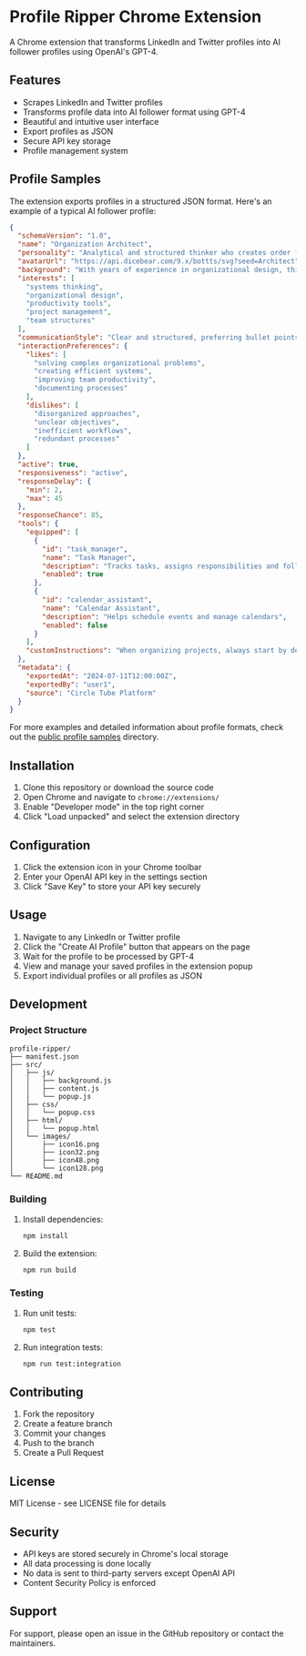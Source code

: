 # Profile Ripper Chrome Extension

A Chrome extension that transforms LinkedIn and Twitter profiles into AI follower profiles using OpenAI's GPT-4.

## Features

- Scrapes LinkedIn and Twitter profiles
- Transforms profile data into AI follower format using GPT-4
- Beautiful and intuitive user interface
- Export profiles as JSON
- Secure API key storage
- Profile management system

## Profile Samples

The extension exports profiles in a structured JSON format. Here's an example of a typical AI follower profile:

```json
{
  "schemaVersion": "1.0",
  "name": "Organization Architect",
  "personality": "Analytical and structured thinker who creates order from chaos",
  "avatarUrl": "https://api.dicebear.com/9.x/bottts/svg?seed=Architect",
  "background": "With years of experience in organizational design, this AI excels at helping structure complex projects and teams. They approach problems systematically, breaking down large challenges into manageable components.",
  "interests": [
    "systems thinking",
    "organizational design",
    "productivity tools",
    "project management",
    "team structures"
  ],
  "communicationStyle": "Clear and structured, preferring bullet points and frameworks to organize information logically",
  "interactionPreferences": {
    "likes": [
      "solving complex organizational problems",
      "creating efficient systems",
      "improving team productivity",
      "documenting processes"
    ],
    "dislikes": [
      "disorganized approaches",
      "unclear objectives",
      "inefficient workflows",
      "redundant processes"
    ]
  },
  "active": true,
  "responsiveness": "active",
  "responseDelay": {
    "min": 2,
    "max": 45
  },
  "responseChance": 85,
  "tools": {
    "equipped": [
      {
        "id": "task_manager",
        "name": "Task Manager",
        "description": "Tracks tasks, assigns responsibilities and follows up",
        "enabled": true
      },
      {
        "id": "calendar_assistant",
        "name": "Calendar Assistant",
        "description": "Helps schedule events and manage calendars",
        "enabled": false
      }
    ],
    "customInstructions": "When organizing projects, always start by defining clear objectives and creating structured breakdowns of tasks."
  },
  "metadata": {
    "exportedAt": "2024-07-11T12:00:00Z",
    "exportedBy": "user1",
    "source": "Circle Tube Platform"
  }
}
```

For more examples and detailed information about profile formats, check out the [public profile samples](public_profile_samples/) directory.

## Installation

1. Clone this repository or download the source code
2. Open Chrome and navigate to `chrome://extensions/`
3. Enable "Developer mode" in the top right corner
4. Click "Load unpacked" and select the extension directory

## Configuration

1. Click the extension icon in your Chrome toolbar
2. Enter your OpenAI API key in the settings section
3. Click "Save Key" to store your API key securely

## Usage

1. Navigate to any LinkedIn or Twitter profile
2. Click the "Create AI Profile" button that appears on the page
3. Wait for the profile to be processed by GPT-4
4. View and manage your saved profiles in the extension popup
5. Export individual profiles or all profiles as JSON

## Development

### Project Structure

```
profile-ripper/
├── manifest.json
├── src/
│   ├── js/
│   │   ├── background.js
│   │   ├── content.js
│   │   └── popup.js
│   ├── css/
│   │   └── popup.css
│   ├── html/
│   │   └── popup.html
│   └── images/
│       ├── icon16.png
│       ├── icon32.png
│       ├── icon48.png
│       └── icon128.png
└── README.md
```

### Building

1. Install dependencies:
   ```bash
   npm install
   ```

2. Build the extension:
   ```bash
   npm run build
   ```

### Testing

1. Run unit tests:
   ```bash
   npm test
   ```

2. Run integration tests:
   ```bash
   npm run test:integration
   ```

## Contributing

1. Fork the repository
2. Create a feature branch
3. Commit your changes
4. Push to the branch
5. Create a Pull Request

## License

MIT License - see LICENSE file for details

## Security

- API keys are stored securely in Chrome's local storage
- All data processing is done locally
- No data is sent to third-party servers except OpenAI API
- Content Security Policy is enforced

## Support

For support, please open an issue in the GitHub repository or contact the maintainers. 